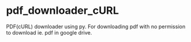 # pdf_downloader_cURL
PDF(cURL) downloader using py. For downloading pdf with no permission to download ie. pdf in google drive.
